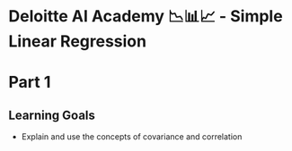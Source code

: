 # Deloitte AI Academy 📉📊📈 - Simple Linear Regression 

# Part 1

## Learning Goals

- Explain and use the concepts of covariance and correlation



